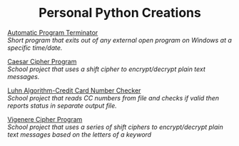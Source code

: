 <br />
<p align="center">
  <h1 align="center">Personal Python Creations</h1>
</p>

[Automatic Program Terminator](https://github.com/alina-burlacu/Personal-Python-Creations/blob/main/auto_exit_program.py)
<br/>
*Short program that exits out of any external open program on Windows at a specific time/date.*


[Caesar Cipher Program](https://github.com/alina-burlacu/Personal-Python-Creations/blob/main/caesar_cipher.py)
<br/>
*School project that uses a shift cipher to encrypt/decrypt plain text messages.*


[Luhn Algorithm-Credit Card Number Checker](https://github.com/alina-burlacu/Personal-Python-Creations/blob/main/luhn_algorithm.py)
<br/>
*School project that reads CC numbers from file and checks if valid then reports status in separate output file.*


[Vigenere Cipher Program](https://github.com/alina-burlacu/Personal-Python-Creations/blob/main/vigenere_cipher.py)
<br/>
*School project that uses a series of shift ciphers to encrypt/decrypt plain text messages based on the letters of a keyword*
